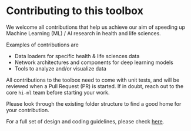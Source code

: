 # Contributing to this toolbox

We welcome all contributions that help us achieve our aim of speeding up Machine Learning (ML) / AI research in health
and life sciences.

Examples of contributions are

* Data loaders for specific health & life sciences data
* Network architectures and components for deep learning models
* Tools to analyze and/or visualize data

All contributions to the toolbox need to come with unit tests, and will be reviewed when a Pull Request (PR) is started.
If in doubt, reach out to the core `hi-ml` team before starting your work.

Please look through the existing folder structure to find a good home for your contribution.

For a full set of design and coding guidelines, please check [here](https://github.com/microsoft/hi-ml/blob/main/docs/source/coding_guidelines.md).

